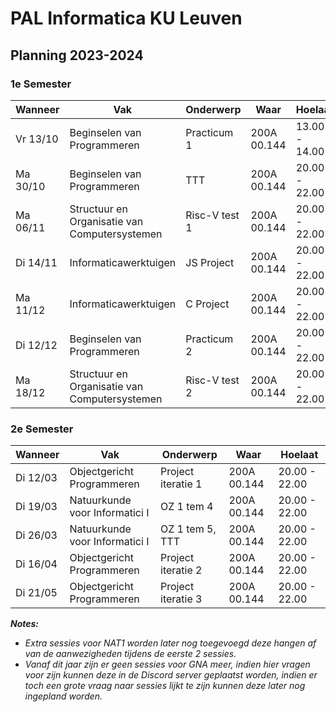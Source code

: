# PAL Informatica KU Leuven

## Planning 2023-2024

### 1e Semester

| Wanneer  | Vak                                           | Onderwerp             | Waar        | Hoelaat       |
|----------|-----------------------------------------------|-----------------------|-------------|---------------|
| Vr 13/10 | Beginselen van Programmeren                   | Practicum 1           | 200A 00.144 | 13.00 - 14.00 |
| Ma 30/10 | Beginselen van Programmeren                   | TTT                   | 200A 00.144 | 20.00 - 22.00 |
| Ma 06/11 | Structuur en Organisatie van Computersystemen | Risc-V test 1         | 200A 00.144 | 20.00 - 22.00 |
| Di 14/11 | Informaticawerktuigen                         | JS Project            | 200A 00.144 | 20.00 - 22.00 |
| Ma 11/12 | Informaticawerktuigen                         | C Project             | 200A 00.144 | 20.00 - 22.00 |
| Di 12/12 | Beginselen van Programmeren                   | Practicum 2           | 200A 00.144 | 20.00 - 22.00 |
| Ma 18/12 | Structuur en Organisatie van Computersystemen | Risc-V test 2         | 200A 00.144 | 20.00 - 22.00 |

### 2e Semester

| Wanneer  | Vak                                           | Onderwerp             | Waar        | Hoelaat       |
|----------|-----------------------------------------------|-----------------------|-------------|---------------|
| Di 12/03 | Objectgericht Programmeren                    | Project iteratie 1    | 200A 00.144 | 20.00 - 22.00 |
| Di 19/03 | Natuurkunde voor Informatici I                | OZ 1 tem 4            | 200A 00.144 | 20.00 - 22.00 |
| Di 26/03 | Natuurkunde voor Informatici I                | OZ 1 tem 5, TTT       | 200A 00.144 | 20.00 - 22.00 |
| Di 16/04 | Objectgericht Programmeren                    | Project iteratie 2    | 200A 00.144 | 20.00 - 22.00 |
| Di 21/05 | Objectgericht Programmeren                    | Project iteratie 3    | 200A 00.144 | 20.00 - 22.00 |

***Notes:*** 
- *Extra sessies voor NAT1 worden later nog toegevoegd deze hangen af van de aanwezigheden tijdens de eerste 2 sessies.*
- *Vanaf dit jaar zijn er geen sessies voor GNA meer, indien hier vragen voor zijn kunnen deze in de Discord server geplaatst worden, indien er toch een grote vraag naar sessies lijkt te zijn kunnen deze later nog ingepland worden.*
